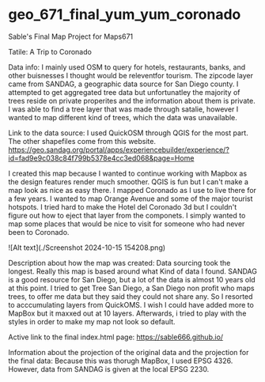 # geo_671_final_yum_yum_coronado
Sable's Final Map Project for Maps671

Tatile: A Trip to Coronado

Data info: I mainly used OSM to query for hotels, restaurants, banks, and other buisnesses I thought would be releventfor tourism. The zipcode layer came from SANDAG, a geographic data source for San Diego county. I attempted to get aggregated tree data but unfortunatley the majority of trees reside on private properites and the information about them is private. I was able to find a tree layer that was made through satalie, however I wanted to map different kind of trees, which the data was unavailable. 

Link to the data source: I used QuickOSM through QGIS for the most part. The other shapefiles come from this website.
https://geo.sandag.org/portal/apps/experiencebuilder/experience/?id=fad9e9c038c84f799b5378e4cc3ed068&page=Home 

I created this map because I wanted to continue working with Mapbox as the design features render much smoother. QGIS is fun but I can't make a map look as nice as easy there. I mapped Coronado as I use to live there for a few years. I wanted to map Orange Avenue and some of the major tourist hotspots. I tried hard to make the Hotel del Coronado 3d but I couldn't figure out how to eject that layer from the componets. I simply wanted to map some places that would be nice to visit for someone who had never been to Coronado.


![Alt text](./Screenshot 2024-10-15 154208.png)


Description about how the map was created: Data sourcing took the longest. Really this map is based around what Kind of data I found. SANDAG is a good resource for San Diego, but a lot of the data is almost 10 years old at this point. I tried to get Tree San Diego, a San Diego non profit who maps trees, to offer me data but they said they could not share any. So I resorted to acccumulating layers from QuickOMS. I wish I could have added more to MapBox but it maxxed out at 10 layers. Afterwards, i tried to play with the styles in order to make my map not look so default. 


Active link to the final index.html page:   https://sable666.github.io/





Information about the projection of the original data and the projection for the final data: Because this was thorugh MapBox, I used EPSG 4326. However, data from SANDAG is given at the local EPSG 2230.